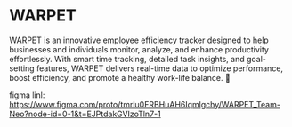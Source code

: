 # WARPET
WARPET is an innovative employee efficiency tracker designed to help businesses and individuals monitor, analyze, and enhance productivity effortlessly. With smart time tracking, detailed task insights, and goal-setting features, WARPET delivers real-time data to optimize performance, boost efficiency, and promote a healthy work-life balance. 🚀

figma linl: https://www.figma.com/proto/tmrlu0FRBHuAH6Iqmlgchy/WARPET_Team-Neo?node-id=0-1&t=EJPtdakGVIzoTln7-1
